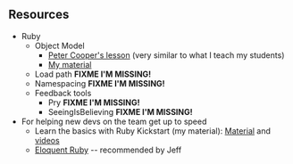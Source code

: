 Resources
---------

* Ruby
  * Object Model
    * [Peter Cooper's lesson](https://www.youtube.com/watch?v=by5fFOBhtPQ) (very similar to what I teach my students) 
    * [My material](https://github.com/JoshCheek/ruby-object-model)
  * Load path **FIXME I'M MISSING!**
  * Namespacing **FIXME I'M MISSING!**
  * Feedback tools
    * Pry **FIXME I'M MISSING!**
    * SeeingIsBelieving **FIXME I'M MISSING!**
* For helping new devs on the team get up to speed
  * Learn the basics with Ruby Kickstart (my material): [Material](https://github.com/JoshCheek/ruby-kickstart) and [videos](https://vimeo.com/channels/844657)
  * [Eloquent Ruby](http://www.amazon.com/Eloquent-Ruby-Addison-Wesley-Professional/dp/0321584104) -- recommended by Jeff
